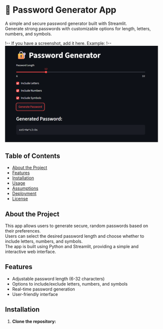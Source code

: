 # 🔐 Password Generator App

A simple and secure password generator built with Streamlit.  
Generate strong passwords with customizable options for length, letters, numbers, and symbols.

!-- If you have a screenshot, add it here. Example: 
!-- ![App Screenshot](app_screenshot.png) 

## Table of Contents
- [About the Project](#about-the-project)
- [Features](#features)
- [Installation](#installation)
- [Usage](#usage)
- [Assumptions](#assumptions)
- [Deployment](#deployment)
- [License](#license)

## About the Project

This app allows users to generate secure, random passwords based on their preferences.  
Users can select the desired password length and choose whether to include letters, numbers, and symbols.  
The app is built using Python and Streamlit, providing a simple and interactive web interface.

## Features

- Adjustable password length (6-32 characters)
- Options to include/exclude letters, numbers, and symbols
- Real-time password generation
- User-friendly interface

## Installation

1. **Clone the repository:**
